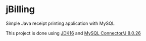 # jBilling
Simple Java receipt printing application with MySQL

This project is done using [JDK16](https://www.oracle.com/java/technologies/javase/jdk16-archive-downloads.html) and [MySQL Connector/J 8.0.26](https://dev.mysql.com/downloads/connector/j/)
